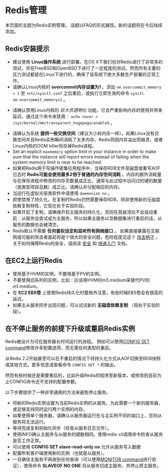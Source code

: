 Redis管理
===

本页面的主题为Redis实例管理。
话题以FAQ的形式展现。新的话题将在今后陆续添加。

Redis安装提示
-----------------

+ 建议使用 **Linux操作系统** 进行部署。在OS X下我们也对Redis进行了非常多的测试，并在FreeBSD和OpenBSD下进行了一定程度的测试。然而所有主要的压力测试都是在Linux下进行的，确保了该系统下绝大多数生产部署的正常工作。
+ 请确认Linux内核的 **overcommit内存设置为1** 。添加 `vm.overcommit_memory = 1` 至 `/etc/sysctl.conf` 之后重启，或执行立即生效的命令 `sysctl vm.overcommit_memory=1` 。
* 请确认禁用Linux内核的 *巨大页透明化* 功能，它会严重影响内存的使用并带来延迟。通过这个命令来禁用： `echo never > /sys/kernel/mm/transparent_hugepage/enabled` 。
+ 请确认为系统 **提供一些交换空间**（建议大小和内存一样）。如果Linux没有交换空间并且Redis实例瞬间消耗了太多内存，Redis将因内存溢出而崩溃，或者Linux内核的OOM killer将杀掉Redis进程。
+ Set an explicit `maxmemory` option limit in your instance in order to make sure that the instance will report errors instead of failing when the system memory limit is near to be reached.
+ 如果把Redis用于写操作密集应用程序中，当保存RDB文件至磁盘或重写AOF日志时 **Redis可能会使用最多2倍于普通的内存空间消耗** 。内存的额外消耗量与在保存进程中修改的内存页数量成正比，通常与此过程中访问过的键的数量（或类型项目总数）成正比。请确认并分配相应的内存。
+ 当运行在虚拟光驱类软件中请使用 `daemonize no` 。
+ 即使禁用了持久化，在复制时Redis仍然需要保存RDB，除非使用新的无磁盘依赖复制特性，它现在处于实验阶段。
+ 如果开启了复制，请确保开启主服务的持久化，否则在其崩溃后不会自动重启：从服务会尝试成为主服务，所以如果主服务以空数据集进行重启的话，从服务的数据也会被清空。
+ Redis默认不需要 **任何鉴权设定和监听所有网络接口** 。
如果直接暴露在互联网或可能的攻击者面前将是个很大的安全问题，危险程度见这个 [攻击例子](http://antirez.com/news/96) 。
关于如何保障Redis的安全，请阅读 [安全](/topics/security) 和  [快速入门](/topic/quickstart) 文档。

在EC2上运行Redis
--------------------

+ 使用基于HVM的实例，不要用基于PV的实例。
+ 不要使用旧系列的实例，比如：应该用HVM的m3.medium来替代PV的m1.medium。
+ 在 **EC2 EBS卷** 上使用Redis持久化时要格外注意，有些时候EBS卷会有很高的延迟。
+ 如果主从服务同步出现问题，可以试试新的 **无磁盘依赖复制** （现处于实验阶段）。 

在不停止服务的前提下升级或重启Redis实例
-------------------------------------------------------

Redis被设计为可在服务器长时间运行的进程。
例如可以使用[CONFIG SET command](/commands/config-set)修改许多配置选项，而无需任何类型的重启。

从Redis 2.2开始甚至可以在不重启的情况下将持久化方式从AOF切换至RDB快照或其他方式。更多信息请查看命令 `CONFIG GET *` 的输出。

然而有些时候还是需要重启的，比如升级Redis的程序至新版本，或修改到目前为止CONFIG命令还不支持的配置参数。

以下步骤提供了一种非常通用的方法来避免停止服务。

* 将新的Redis实例设置为当前Redis实例的从服务。为此需要一个新的服务器，或足够支持同时运行两个实例的内存。
* 如果使用单个服务器，请确认从服务器运行在与主实例不同的端口上，否则从服务将无法运行。
* 等待完成复制初始化同步（检查从服务日志文件）。
* 使用INFO确认主服务与从服务的键数相同。使用redis-cli调用命令检查从服务是否工作正常。
* 可以使用 **CONFIG SET slave-read-only no** 允许从服务写入数据
* 配置所有客户端使用新的实例（也就是从服务）。
* 一旦确信主服务不再收到任何查询（可以使用[MONITOR command](/commands/monitor)进行验证），使用命令 **SLAVEOF NO ONE** 将从服务切成主服务，并停止原主服务。
